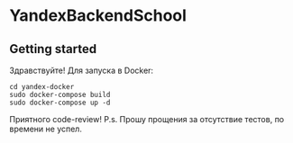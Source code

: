 # YandexBackendSchool



## Getting started
Здравствуйте! Для запуска в Docker:
 ```
cd yandex-docker
sudo docker-compose build
sudo docker-compose up -d
```
Приятного code-review!
P.s. Прошу прощения за отсутствие тестов, по времени не успел. 